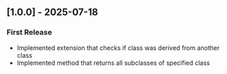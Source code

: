 ## [1.0.0] - 2025-07-18

### First Release

- Implemented extension that checks if class was derived from another class
- Implemented method that returns all subclasses of specified class
